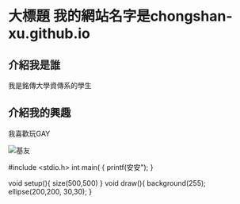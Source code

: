 # 大標題 我的網站名字是chongshan-xu.github.io

## 介紹我是誰
我是銘傳大學資傳系的學生
## 介紹我的興趣
我喜歡玩GAY

![基友](https://cdn2.ettoday.net/images/5049/d5049007.jpg)

#include <stdio.h>
int main(
{
  printf(安安");
}

void setup(){
size(500,500)
}
void draw(){
background(255);
ellipse(200,200, 30,30);
}
